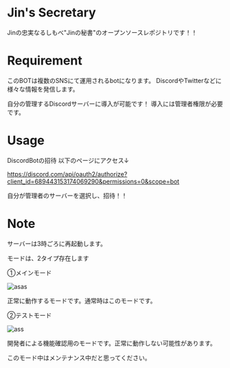 # Jin's Secretary
 
Jinの忠実なるしもべ"Jinの秘書"のオープンソースレポジトリです！！

# Requirement

このBOTは複数のSNSにて運用されるbotになります。
DiscordやTwitterなどに様々な情報を発信します。

自分の管理するDiscordサーバーに導入が可能です！
導入には管理者権限が必要です。
 
# Usage

DiscordBotの招待
以下のページにアクセス↓

https://discord.com/api/oauth2/authorize?client_id=689443153174069290&permissions=0&scope=bot

自分が管理者のサーバーを選択し、招待！！
 
# Note
 
サーバーは3時ごろに再起動します。


モードは、2タイプ存在します

①メインモード

![asas](https://user-images.githubusercontent.com/58265068/102564061-01cd7b00-411e-11eb-8ea7-68b5e86f91c9.JPG)

正常に動作するモードです。通常時はこのモードです。

②テストモード

![ass](https://user-images.githubusercontent.com/58265068/102564224-4f49e800-411e-11eb-8336-b4ed4561609e.JPG)

開発者による機能確認用のモードです。正常に動作しない可能性があります。

このモード中はメンテナンス中だと思ってください。
